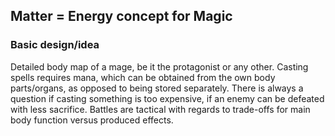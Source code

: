 ## Matter = Energy concept for Magic

### Basic design/idea

Detailed body map of a mage, be it the protagonist or any other. Casting spells requires mana, which can be obtained from the own body parts/organs, as opposed to being stored separately. There is always a question if casting something is too expensive, if an enemy can be defeated with less sacrifice. Battles are tactical with regards to trade-offs for main body function versus produced effects.
